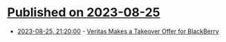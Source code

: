 # [Published on 2023-08-25](index.md)

* [2023-08-25, 21:20:00](https://slashdot.org/story/23/08/25/185230/veritas-makes-a-takeover-offer-for-blackberry?utm_source=rss1.0mainlinkanon&utm_medium=feed) - [Veritas Makes a Takeover Offer for BlackBerry](https://slashdot.org/story/23/08/25/185230/veritas-makes-a-takeover-offer-for-blackberry?utm_source=rss1.0mainlinkanon&utm_medium=feed)
